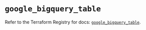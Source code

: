 # `google_bigquery_table`

Refer to the Terraform Registry for docs: [`google_bigquery_table`](https://registry.terraform.io/providers/hashicorp/google-beta/6.24.0/docs/resources/google_bigquery_table).
